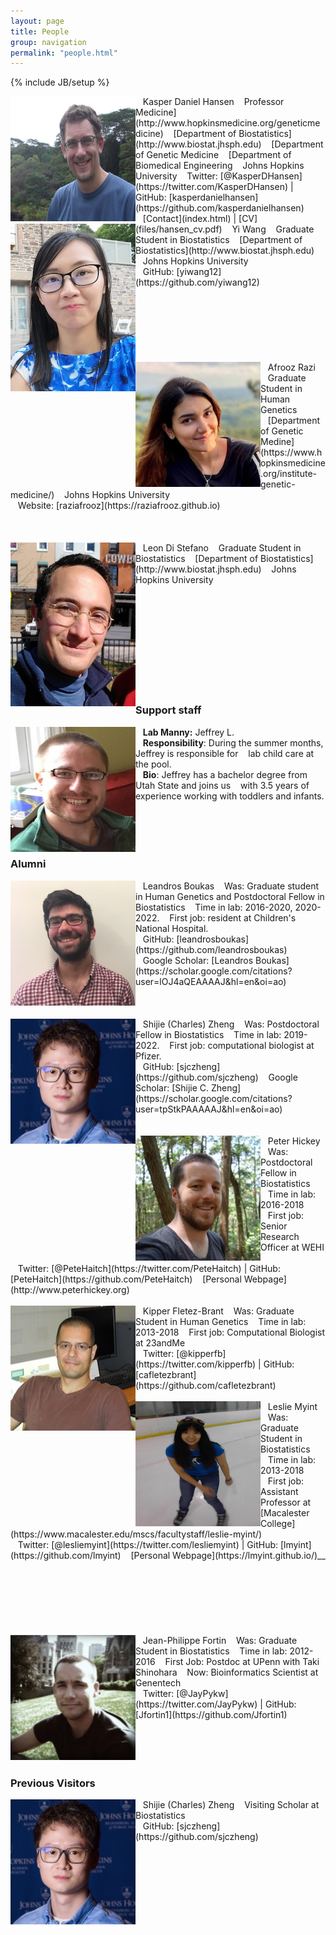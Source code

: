 ```yaml
---
layout: page
title: People
group: navigation
permalink: "people.html"
---
```

{% include JB/setup %}

<img alt="Kasper Daniel Hansen" align="left" src="media/people/khansen.jpg" width="200" height="200"/>
&nbsp;&nbsp;&nbsp;Kasper Daniel Hansen  
&nbsp;&nbsp;&nbsp;Professor  
Medicine](http://www.hopkinsmedicine.org/geneticmedicine)  
&nbsp;&nbsp;&nbsp;[Department of Biostatistics](http://www.biostat.jhsph.edu)  
&nbsp;&nbsp;&nbsp;[Department of Genetic Medicine  
&nbsp;&nbsp;&nbsp;[Department of Biomedical Engineering  
&nbsp;&nbsp;&nbsp;Johns Hopkins University  
&nbsp;&nbsp;&nbsp;Twitter: [@KasperDHansen](https://twitter.com/KasperDHansen) |
GitHub: [kasperdanielhansen](https://github.com/kasperdanielhansen)  
&nbsp;&nbsp;&nbsp;[Contact](index.html) | [CV](files/hansen_cv.pdf)  

<img alt="Yi Wang" align="left" src="media/people/yiwang.jpg">
&nbsp;&nbsp;&nbsp;Yi Wang  
&nbsp;&nbsp;&nbsp;Graduate Student in Biostatistics  
&nbsp;&nbsp;&nbsp;[Department of Biostatistics](http://www.biostat.jhsph.edu)  
&nbsp;&nbsp;&nbsp;Johns Hopkins University  
<br>
&nbsp;&nbsp;&nbsp;GitHub: [yiwang12](https://github.com/yiwang12)  
<br><br><br><br><br><br><br><br>

<img alt="Afrooz Razi" align="left" src="media/people/arazi.jpg" width="200">
&nbsp;&nbsp;&nbsp;Afrooz Razi  
&nbsp;&nbsp;&nbsp;Graduate Student in Human Genetics  
&nbsp;&nbsp;&nbsp;[Department of Genetic Medine](https://www.hopkinsmedicine.org/institute-genetic-medicine/)  
&nbsp;&nbsp;&nbsp;Johns Hopkins University  
<br>
&nbsp;&nbsp;&nbsp;Website: [raziafrooz](https://raziafrooz.github.io)  
<br><br><br><br>

<img alt="Leon Di Stefano" align="left" src="media/people/ldistefano.jpg" width="200">
&nbsp;&nbsp;&nbsp;Leon Di Stefano  
&nbsp;&nbsp;&nbsp;Graduate Student in Biostatistics  
&nbsp;&nbsp;&nbsp;[Department of Biostatistics](http://www.biostat.jhsph.edu)  
&nbsp;&nbsp;&nbsp;Johns Hopkins University  
<br><br><br><br><br><br><br>

<br><br><br>


### Support staff

<img alt="Jeffrey" align="left" src="media/people/jeffrey.jpg" width="200" height="200"/>
&nbsp;&nbsp;&nbsp;<b>Lab Manny:</b> Jeffrey L.  
&nbsp;&nbsp;&nbsp;<br>
&nbsp;&nbsp;&nbsp;<b>Responsibility</b>: During the summer months, Jeffrey is responsible for  
&nbsp;&nbsp;&nbsp;lab child care at the pool.  
&nbsp;&nbsp;&nbsp;<br>
&nbsp;&nbsp;&nbsp;<b>Bio</b>: Jeffrey has a bachelor degree from Utah State and joins us  
&nbsp;&nbsp;&nbsp;with 3.5 years of experience working with toddlers and infants.  
<br><br><br><br><br>

### Alumni

<img alt="Leandros Boukas" align="left" src="media/people/lboukas.jpg" width="200" height="200"/>
&nbsp;&nbsp;&nbsp;Leandros Boukas  
&nbsp;&nbsp;&nbsp;Was: Graduate student in Human Genetics and Postdoctoral Fellow in Biostatistics  
&nbsp;&nbsp;&nbsp;Time in lab: 2016-2020, 2020-2022.  
&nbsp;&nbsp;&nbsp;First job: resident at Children's National Hospital.  
<br>
&nbsp;&nbsp;&nbsp;GitHub: [leandrosboukas](https://github.com/leandrosboukas)  
&nbsp;&nbsp;&nbsp;Google Scholar: [Leandros Boukas](https://scholar.google.com/citations?user=lOJ4aQEAAAAJ&hl=en&oi=ao)
<br><br><br><br>

<img alt="Charles Zheng" align="left" src="media/people/czheng.jpg" width="200" height="200"/>
&nbsp;&nbsp;&nbsp;Shijie (Charles) Zheng  
&nbsp;&nbsp;&nbsp;Was: Postdoctoral Fellow in  Biostatistics  
&nbsp;&nbsp;&nbsp;Time in lab: 2019-2022.  
&nbsp;&nbsp;&nbsp;First job: computational biologist at Pfizer.  
<br>
&nbsp;&nbsp;&nbsp;GitHub: [sjczheng](https://github.com/sjczheng)  
&nbsp;&nbsp;&nbsp;Google Scholar: [Shijie C. Zheng](https://scholar.google.com/citations?user=tpStkPAAAAAJ&hl=en&oi=ao)  
<br><br><br>

<img alt="Peter Hickey" align="left" src="media/people/phickey.jpg" width="200" height="200"/>
&nbsp;&nbsp;&nbsp;Peter Hickey  
&nbsp;&nbsp;&nbsp;Was: Postdoctoral Fellow in Biostatistics  
&nbsp;&nbsp;&nbsp;Time in lab: 2016-2018  
&nbsp;&nbsp;&nbsp;First job: Senior Research Officer at WEHI  
&nbsp;&nbsp;&nbsp;  
<br>
&nbsp;&nbsp;&nbsp;Twitter: [@PeteHaitch](https://twitter.com/PeteHaitch) |
GitHub: [PeteHaitch](https://github.com/PeteHaitch)  
&nbsp;&nbsp;&nbsp;[Personal Webpage](http://www.peterhickey.org)  
<br><br>

<img alt="Kipper Fletez-Brant" align="left" src="media/people/kipper.jpg" width="200" height="200"/>
&nbsp;&nbsp;&nbsp;Kipper Fletez-Brant  
&nbsp;&nbsp;&nbsp;Was: Graduate Student in Human Genetics  
&nbsp;&nbsp;&nbsp;Time in lab: 2013-2018  
&nbsp;&nbsp;&nbsp;First job: Computational Biologist at 23andMe  
&nbsp;&nbsp;&nbsp;  
<br>
&nbsp;&nbsp;&nbsp;Twitter: [@kipperfb](https://twitter.com/kipperfb) | GitHub: [cafletezbrant](https://github.com/cafletezbrant)  
<br><br>

<img alt="Leslie Myint" align="left" src="media/people/myint.jpg" width="200" height="200"/>
&nbsp;&nbsp;&nbsp;Leslie Myint  
&nbsp;&nbsp;&nbsp;Was: Graduate Student in Biostatistics  
&nbsp;&nbsp;&nbsp;Time in lab: 2013-2018  
&nbsp;&nbsp;&nbsp;First job: Assistant Professor at [Macalester College](https://www.macalester.edu/mscs/facultystaff/leslie-myint/)  
&nbsp;&nbsp;&nbsp;  
<br>
&nbsp;&nbsp;&nbsp;Twitter: [@lesliemyint](https://twitter.com/lesliemyint) | GitHub: [lmyint](https://github.com/lmyint)  
&nbsp;&nbsp;&nbsp;[Personal Webpage](https://lmyint.github.io/)__
<br><br><br><br><br><br><br><br>

<img alt="Jean-Philippe Fortin" align="left" src="media/people/fortin.jpg" width="200" height="200"/>
&nbsp;&nbsp;&nbsp;Jean-Philippe Fortin  
&nbsp;&nbsp;&nbsp;Was: Graduate Student in Biostatistics  
&nbsp;&nbsp;&nbsp;Time in lab: 2012-2016  
&nbsp;&nbsp;&nbsp;First Job: Postdoc at UPenn with Taki Shinohara  
&nbsp;&nbsp;&nbsp;Now: Bioinformatics Scientist at Genentech  
<br>
&nbsp;&nbsp;&nbsp;Twitter: [@JayPykw](https://twitter.com/JayPykw) |
GitHub: [Jfortin1](https://github.com/Jfortin1)  
<br><br><br><br><br>

### Previous Visitors

<img alt="Charles Zheng" align="left" src="media/people/czheng.jpg" width="200" height="200"/>
&nbsp;&nbsp;&nbsp;Shijie (Charles) Zheng  
&nbsp;&nbsp;&nbsp;Visiting Scholar at Biostatistics  
<br>
&nbsp;&nbsp;&nbsp;GitHub: [sjczheng](https://github.com/sjczheng)  
<br><br><br><br><br><br><br>



